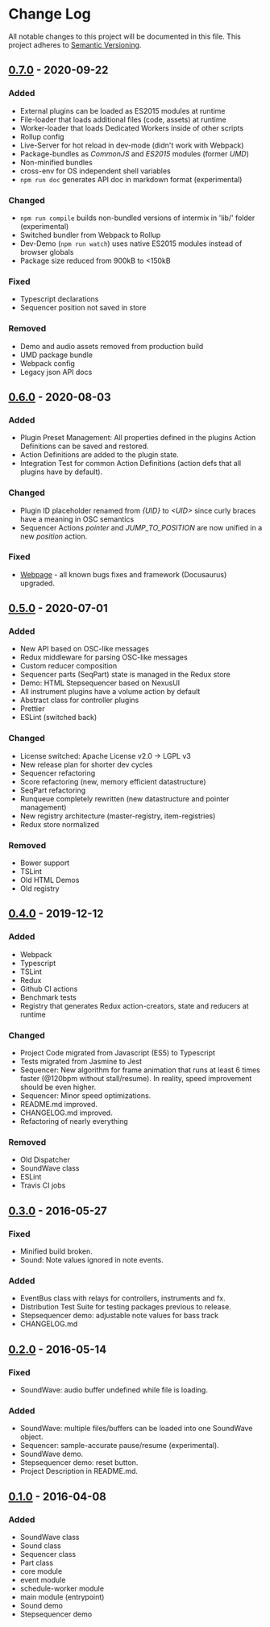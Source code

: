 # Change Log
All notable changes to this project will be documented in this file.
This project adheres to [Semantic Versioning](http://semver.org/).

## [0.7.0] - 2020-09-22

### Added
- External plugins can be loaded as ES2015 modules at runtime
- File-loader that loads additional files (code, assets) at runtime
- Worker-loader that loads Dedicated Workers inside of other scripts
- Rollup config
- Live-Server for hot reload in dev-mode (didn't work with Webpack)
- Package-bundles as _CommonJS_ and _ES2015_ modules (former _UMD_)
- Non-minified bundles
- cross-env for OS independent shell variables
- `npm run doc` generates API doc in markdown format (experimental)

### Changed
- `npm run compile` builds non-bundled versions of intermix in 'lib/' folder (experimental)
- Switched bundler from Webpack to Rollup
- Dev-Demo (`npm run watch`) uses native ES2015 modules instead of browser globals
- Package size reduced from 900kB to <150kB

### Fixed
- Typescript declarations
- Sequencer position not saved in store

### Removed
- Demo and audio assets removed from production build
- UMD package bundle
- Webpack config
- Legacy json API docs

## [0.6.0] - 2020-08-03

### Added
- Plugin Preset Management: All properties defined in the plugins Action Definitions can be saved and restored.
- Action Definitions are added to the plugin state.
- Integration Test for common Action Definitions (action defs that all plugins have by default).

### Changed
- Plugin ID placeholder renamed from _{UID}_ to _&lt;UID&gt;_ since curly braces have a meaning in OSC semantics
- Sequencer Actions _pointer_ and _JUMP_TO_POSITION_ are now unified in a new _position_ action.

### Fixed
- [Webpage](https://rolandjansen.github.io/intermix/) - all known bugs fixes and framework (Docusaurus) upgraded.

## [0.5.0] - 2020-07-01

### Added
- New API based on OSC-like messages
- Redux middleware for parsing OSC-like messages
- Custom reducer composition
- Sequencer parts (SeqPart) state is managed in the Redux store
- Demo: HTML Stepsequencer based on NexusUI
- All instrument plugins have a volume action by default
- Abstract class for controller plugins
- Prettier
- ESLint (switched back)

### Changed
- License switched: Apache License v2.0 -> LGPL v3
- New release plan for shorter dev cycles
- Sequencer refactoring
- Score refactoring (new, memory efficient datastructure)
- SeqPart refactoring
- Runqueue completely rewritten (new datastructure and pointer management)
- New registry architecture (master-registry, item-registries)
- Redux store normalized

### Removed
- Bower support
- TSLint
- Old HTML Demos
- Old registry

## [0.4.0] - 2019-12-12

### Added
- Webpack
- Typescript
- TSLint
- Redux
- Github CI actions
- Benchmark tests
- Registry that generates Redux action-creators, state and reducers at runtime

### Changed
- Project Code migrated from Javascript (ES5) to Typescript
- Tests migrated from Jasmine to Jest
- Sequencer: New algorithm for frame animation that runs
  at least 6 times faster (@120bpm without stall/resume).
  In reality, speed improvement should be even higher.
- Sequencer: Minor speed optimizations.
- README.md improved.
- CHANGELOG.md improved.
- Refactoring of nearly everything

### Removed
- Old Dispatcher
- SoundWave class
- ESLint
- Travis CI jobs

## [0.3.0] - 2016-05-27
### Fixed
- Minified build broken.
- Sound: Note values ignored in note events.

### Added
- EventBus class with relays for controllers, instruments and fx.
- Distribution Test Suite for testing packages previous to release.
- Stepsequencer demo: adjustable note values for bass track
- CHANGELOG.md

## [0.2.0] - 2016-05-14
### Fixed
- SoundWave: audio buffer undefined while file is loading.

### Added
- SoundWave: multiple files/buffers can be loaded into one SoundWave object.
- Sequencer: sample-accurate pause/resume (experimental).
- SoundWave demo.
- Stepsequencer demo: reset button.
- Project Description in README.md.

## [0.1.0] - 2016-04-08
### Added
- SoundWave class
- Sound class
- Sequencer class
- Part class
- core module
- event module
- schedule-worker module
- main module (entrypoint)
- Sound demo
- Stepsequencer demo

[0.7.0]: https://github.com/RolandJansen/intermix.js/compare/v0.6.0...v0.7.0
[0.6.0]: https://github.com/RolandJansen/intermix.js/compare/v0.5.0...v0.6.0
[0.5.0]: https://github.com/RolandJansen/intermix.js/compare/v0.4.0...v0.5.0
[0.4.0]: https://github.com/RolandJansen/intermix.js/compare/v0.3.0...v0.4.0
[0.3.0]: https://github.com/RolandJansen/intermix.js/compare/v0.2.0...v0.3.0
[0.2.0]: https://github.com/RolandJansen/intermix.js/compare/v0.1.0...v0.2.0
[0.1.0]: https://github.com/RolandJansen/intermix.js/compare/ae47095652376e5c541b674bc064bddb64e7162b...5d4c9e61b8d74a285e1404588d50bed970e7713c
